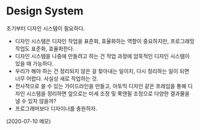 # Design System

초기부터 디자인 시스템이 필요하다.

- 디자인 시스템은 디자인 작업을 표준화, 효율화하는 역할이 중요하지만, 프로그래밍 작업도 표준화, 효율화한다.
- 디자인 시스템을 나중에 만들려고 하는 건 작업 과정에 암묵적인 디자인 시스템이 있을 때 가능하다.
- 우리가 해야 하는 건 정리되지 않은 걸 찾아내는 일이지, 다시 정리하는 일이 되면 너무 어렵다. 사실상 새로 작업하는 것.
- 전사적으로 쓸 수 있는 가이드라인을 만들고, 아토믹 디자인 같은 프레임을 통해 디자인 시스템을 정리하면 앞으로는 미세 조정 및 룩앤필 조정으로 다양한 결과물을 낼 수 있지 않을까?
- 프로그래머보다 디자이너를 충원하자.

(2020-07-10 메모)
